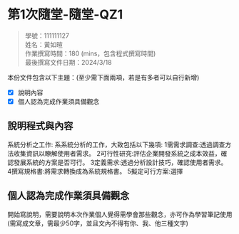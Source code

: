 # 第1次隨堂-隨堂-QZ1
>
>學號：111111127
><br />
>姓名：黃如暄
><br />
>作業撰寫時間：180 (mins，包含程式撰寫時間)
><br />
>最後撰寫文件日期：2024/3/18
>

本份文件包含以下主題：(至少需下面兩項，若是有多者可以自行新增)
- [x] 說明內容
- [x] 個人認為完成作業須具備觀念

## 說明程式與內容

系統分析之工作:
系系統分析的工作，大致包括以下幾項:
1需需求調查:透過調查方法收集資訊以瞭解使用者需求。
2可行性研究:評估企業開發系統之成本效益，確認發展系統的方案是否可行。
3定義需求:透過分析設計技巧，確認使用者需求。
4撰寫規格書:將需求轉換成為系統規格書。
5擬定可行方案:選擇
## 個人認為完成作業須具備觀念

開始寫說明，需要說明本次作業個人覺得需學會那些觀念，亦可作為學習筆記使用 (需寫成文章，需最少50字，並且文內不得有你、我、他三種文字)